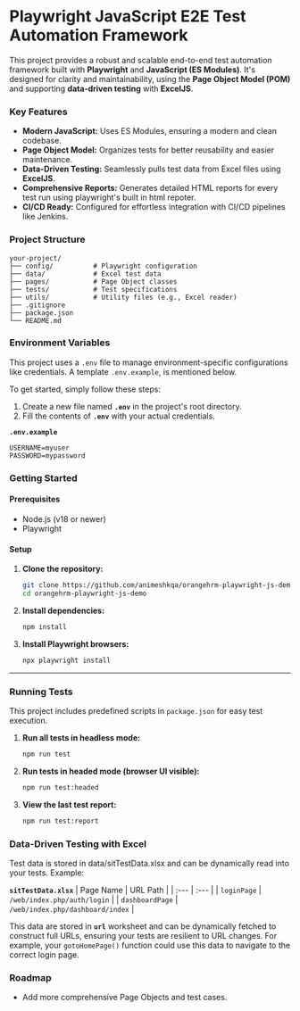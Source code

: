 # Playwright JavaScript E2E Test Automation Framework
This project provides a robust and scalable end-to-end test automation framework built with **Playwright** and **JavaScript (ES Modules)**. It's designed for clarity and maintainability, using the **Page Object Model (POM)** and supporting **data-driven testing** with **ExcelJS**.

### Key Features
* **Modern JavaScript:** Uses ES Modules, ensuring a modern and clean codebase.
* **Page Object Model:** Organizes tests for better reusability and easier maintenance.
* **Data-Driven Testing:** Seamlessly pulls test data from Excel files using **ExcelJS**.
* **Comprehensive Reports:** Generates detailed HTML reports for every test run using playwright's built in html repoter.
* **CI/CD Ready:** Configured for effortless integration with CI/CD pipelines like Jenkins.

### Project Structure
```text
your-project/
├── config/          # Playwright configuration
├── data/            # Excel test data
├── pages/           # Page Object classes
├── tests/           # Test specifications
├── utils/           # Utility files (e.g., Excel reader)
├── .gitignore
├── package.json
└── README.md
```

### Environment Variables

This project uses a `.env` file to manage environment-specific configurations like credentials. A template `.env.example`, is mentioned below.

To get started, simply follow these steps:

1.  Create a new file named **`.env`** in the project's root directory.
2.  Fill the contents of **`.env`** with your actual credentials.

**`.env.example`**
```text
USERNAME=myuser
PASSWORD=mypassword
```

### Getting Started

#### Prerequisites
* Node.js (v18 or newer)
* Playwright

#### Setup
1.  **Clone the repository:**
    ```bash
    git clone https://github.com/animeshkqa/orangehrm-playwright-js-demo.git
    cd orangehrm-playwright-js-demo
    ```

2.  **Install dependencies:**
    ```bash
    npm install
    ```

3.  **Install Playwright browsers:**
    ```bash
    npx playwright install
    ```

---

### Running Tests

This project includes predefined scripts in `package.json` for easy test execution.

1.  **Run all tests in headless mode:**
    ```bash
    npm run test
    ```

2.  **Run tests in headed mode (browser UI visible):**
    ```bash
    npm run test:headed
    ```

3.  **View the last test report:**
    ```bash
    npm run test:report
    ```

### Data-Driven Testing with Excel

Test data is stored in data/sitTestData.xlsx and can be dynamically read into your tests.
Example: 

**`sitTestData.xlsx`**
| Page Name | URL Path |
| :--- | :--- |
| `loginPage` | `/web/index.php/auth/login` |
| `dashboardPage` | `/web/index.php/dashboard/index` |

This data are stored in **`url`** worksheet and can be dynamically fetched to construct full URLs, ensuring your tests are resilient to URL changes. For example, your `gotoHomePage()` function could use this data to navigate to the correct login page.

### Roadmap
* Add more comprehensive Page Objects and test cases.

